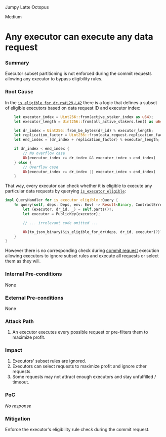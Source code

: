 Jumpy Latte Octopus

Medium

# Any executor can execute any data request

### Summary

Executor subset partitioning is not enforced during the commit requests allowing any executor to bypass eligibility rules.

### Root Cause

In the [`is_eligible_for_dr.rs#L29-L42`](https://github.com/sherlock-audit/2024-12-seda-protocol/blob/main/seda-chain-contracts/contract/src/msgs/staking/state/is_eligible_for_dr.rs#L29-L42) there is a logic that defines a subset of eligible executors based on data request ID and executor index:

```rust
    let executor_index = Uint256::from(active_staker_index as u64);
    let executor_length = Uint256::from(all_active_stakers.len() as u64);

    let dr_index = Uint256::from_be_bytes(dr_id) % executor_length;
    let replication_factor = Uint256::from(data_request.replication_factor);
    let end_index = (dr_index + replication_factor) % executor_length;

    if dr_index < end_index {
        // No overflow case
        Ok(executor_index >= dr_index && executor_index < end_index)
    } else {
        // Overflow case
        Ok(executor_index >= dr_index || executor_index < end_index)
    }
```

That way, every executor can check whether it is eligible to execute any particular data requests by querying [`is_executor_eligible`](https://github.com/sherlock-audit/2024-12-seda-protocol/blob/main/seda-chain-contracts/contract/src/msgs/staking/query.rs#L58):

```rust
impl QueryHandler for is_executor_eligible::Query {
    fn query(self, deps: Deps, env: Env) -> Result<Binary, ContractError> {
        let (executor, dr_id, _) = self.parts()?;
        let executor = PublicKey(executor);

        // ... irrelevant code omitted ...

        Ok(to_json_binary(&is_eligible_for_dr(deps, dr_id, executor)?)?)
    }
}
```

However there is no corresponding check during [commit request](https://github.com/sherlock-audit/2024-12-seda-protocol/blob/main/seda-chain-contracts\contract\src\msgs\data_requests\execute\commit_result.rs#L13-L13) execution allowing executors to ignore subset rules and execute all requests or select them as they will.

### Internal Pre-conditions

None

### External Pre-conditions

None

### Attack Path

1. An executor executes every possible request or pre-filters them to maximize profit.

### Impact

1. Executors' subset rules are ignored.
2. Executors can select requests to maximize profit and ignore other requests.
3. Some requests may not attract enough executors and stay unfulfilled / timeout.

### PoC

_No response_

### Mitigation

Enforce the executor's eligibility rule check during the commit request.
